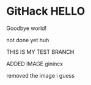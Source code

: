 # GitHack HELLO

Goodbye world!

not done yet huh

THIS IS MY TEST BRANCH


ADDED IMAGE
ginincx


removed the image i guess
